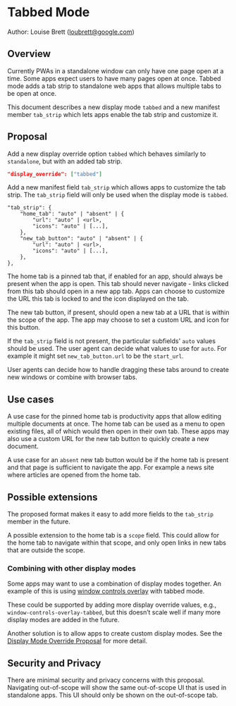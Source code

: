 # Tabbed Mode

Author: Louise Brett (loubrett@google.com)

## Overview

Currently PWAs in a standalone window can only have one page open at a time. Some apps expect users to have many pages open at once. Tabbed mode adds a tab strip to standalone web apps that allows multiple tabs to be open at once.

This document describes a new display mode `tabbed` and a new manifest member `tab_strip` which lets apps enable the tab strip and customize it.

## Proposal

Add a new display override option `tabbed` which behaves similarly to `standalone`, but with an added tab strip.

```json
"display_override": ["tabbed"]
```

Add a new manifest field `tab_strip` which allows apps to customize the tab strip. The `tab_strip` field will only be used when the display mode is `tabbed`.

```
"tab_strip": {
    "home_tab": "auto" | "absent" | {
        "url": "auto" | <url>,
        "icons": "auto" | [...],
    },
    "new_tab_button": "auto" | "absent" | {
        "url": "auto" | <url>,
        "icons": "auto" | [...],
    },
},
```

The home tab is a pinned tab that, if enabled for an app, should always be present when the app is open. This tab should never navigate - links clicked from this tab should open in a new app tab. Apps can choose to customize the URL this tab is locked to and the icon displayed on the tab.

The new tab button, if present, should open a new tab at a URL that is within the scope of the app. The app may choose to set a custom URL and icon for this button.

If the `tab_strip` field is not present, the particular subfields' `auto` values should be used. The user agent can decide what values to use for `auto`. For example it might set `new_tab_button.url` to be the `start_url`.

User agents can decide how to handle dragging these tabs around to create new windows or combine with browser tabs.

## Use cases

A use case for the pinned home tab is productivity apps that allow editing multiple documents at once. The home tab can be used as a menu to open existing files, all of which would then open in their own tab. These apps may also use a custom URL for the new tab button to quickly create a new document.

A use case for an `absent` new tab button would be if the home tab is present and that page is sufficient to navigate the app. For example a news site where articles are opened from the home tab.

## Possible extensions

The proposed format makes it easy to add more fields to the `tab_strip` member in the future.

A possible extension to the home tab is a `scope` field. This could allow for the home tab to navigate within that scope, and only open links in new tabs that are outside the scope.

### Combining with other display modes

Some apps may want to use a combination of display modes together. An example of this is using [window controls overlay](https://wicg.github.io/window-controls-overlay/) with tabbed mode.

These could be supported by adding more display override values, e.g., `window-controls-overlay-tabbed`, but this doesn’t scale well if many more display modes are added in the future.

Another solution is to allow apps to create custom display modes. See the [Display Mode Override Proposal](https://github.com/WICG/display-override/blob/main/explainer.md#custom-display-mode-names-with-display-modifiers-style-specification) for more detail.

## Security and Privacy

There are minimal security and privacy concerns with this proposal. Navigating out-of-scope will show the same out-of-scope UI that is used in standalone apps. This UI should only be shown on the out-of-scope tab.
